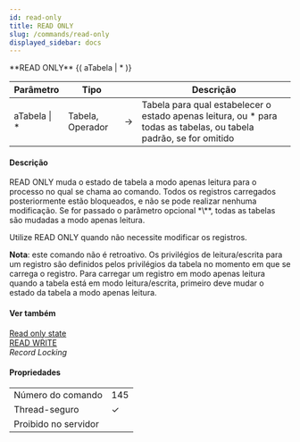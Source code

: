```yaml
---
id: read-only
title: READ ONLY
slug: /commands/read-only
displayed_sidebar: docs
---
```


<!--REF #_command_.READ ONLY.Syntax-->**READ ONLY** {( aTabela | * )}<!-- END REF-->
<!--REF #_command_.READ ONLY.Params-->
| Parâmetro | Tipo |  | Descrição |
| --- | --- | --- | --- |
| aTabela &#124; * | Tabela, Operador | &#8594;  | Tabela para qual estabelecer o estado apenas leitura, ou * para todas as tabelas, ou tabela padrão, se for omitido |

<!-- END REF-->

#### Descrição 

<!--REF #_command_.READ ONLY.Summary-->READ ONLY muda o estado de tabela a modo apenas leitura para o processo no qual se chama ao comando.<!-- END REF--> Todos os registros carregados posteriormente estão bloqueados, e não se pode realizar nenhuma modificação. Se for passado o parâmetro opcional *\**, todas as tabelas são mudadas a modo apenas leitura.  

Utilize READ ONLY quando não necessite modificar os registros.  
  
**Nota**: este comando não é retroativo. Os privilégios de leitura/escrita para um registro são definidos pelos privilégios da tabela no momento em que se carrega o registro. Para carregar um registro em modo apenas leitura quando a tabela está em modo leitura/escrita, primeiro deve mudar o estado da tabela a modo apenas leitura.

#### Ver também 

[Read only state](read-only-state.md)  
[READ WRITE](read-write.md)  
*Record Locking*  

#### Propriedades
|  |  |
| --- | --- |
| Número do comando | 145 |
| Thread-seguro | &check; |
| Proibido no servidor ||


